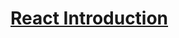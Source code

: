 # [React Introduction](https://www.theodinproject.com/lessons/node-path-javascript-react-introduction)
